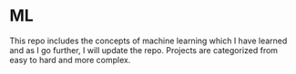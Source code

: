 # ML

This repo includes the concepts of machine learning which I have learned and as I go further, I will update the repo.
Projects are categorized from easy to hard and more complex.
